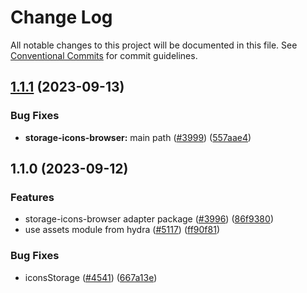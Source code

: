 # Change Log

All notable changes to this project will be documented in this file.
See [Conventional Commits](https://conventionalcommits.org) for commit guidelines.

## [1.1.1](https://github.com/ExodusMovement/exodus-hydra/compare/@exodus/storage-icons-browser@1.1.0...@exodus/storage-icons-browser@1.1.1) (2023-09-13)

### Bug Fixes

- **storage-icons-browser:** main path ([#3999](https://github.com/ExodusMovement/exodus-hydra/issues/3999)) ([557aae4](https://github.com/ExodusMovement/exodus-hydra/commit/557aae4e256e60a55cdf9a9d15fa953b13d3f1be))

## 1.1.0 (2023-09-12)

### Features

- storage-icons-browser adapter package ([#3996](https://github.com/ExodusMovement/exodus-hydra/issues/3996)) ([86f9380](https://github.com/ExodusMovement/exodus-hydra/commit/86f9380871ea4a89f540bf89803191c283995818))
- use assets module from hydra ([#5117](https://github.com/ExodusMovement/exodus-hydra/issues/5117)) ([ff90f81](https://github.com/ExodusMovement/exodus-hydra/commit/ff90f8185de6fa28fcad436c0dc8ab65755c84fb))

### Bug Fixes

- iconsStorage ([#4541](https://github.com/ExodusMovement/exodus-hydra/issues/4541)) ([667a13e](https://github.com/ExodusMovement/exodus-hydra/commit/667a13e55a367d4b5713be3209cb628309e72583))

